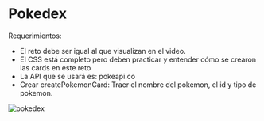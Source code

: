# Pokedex

Requerimientos:
- El reto debe ser igual al que visualizan en el video.
- El CSS está completo pero deben practicar y entender cómo se crearon las cards en este reto
- La API que se usará es: pokeapi.co
- Crear createPokemonCard: Traer el nombre del pokemon, el id y tipo de pokemon.

![pokedex](https://github.com/karolgalindo02/pokedex/assets/122057880/da398a32-67c5-4e78-8ca4-5170d4bf5541)
